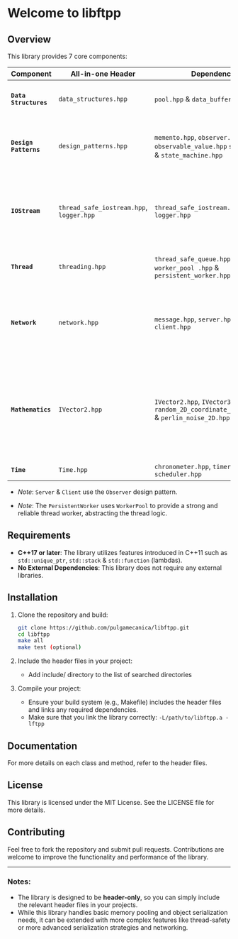 # Welcome to libftpp

## Overview

This library provides 7 core components:

| Component | All-in-one Header | Dependencies | Description |
| --------- | ----------------- | ------------ | ----------- |
| **`Data Structures`** | `data_structures.hpp` | `pool.hpp` & `data_buffer.hpp` | This structures will help you manage and serialize data. |
| **`Design Patterns`** | `design_patterns.hpp` | `memento.hpp`, `observer.hpp`, `observable_value.hpp` `singleton.hpp` & `state_machine.hpp` | Contains a set of utils to handle different scenarios in your programs. |
| **`IOStream`** | `thread_safe_iostream.hpp`, `logger.hpp` | `thread_safe_iostream.hpp` & `logger.hpp` | Defines a structure to deal with output and input for programs using threads, and a logger. |
| **`Thread`** | `threading.hpp` | `thread_safe_queue.hpp` & `thread.hpp`, `worker_pool .hpp` & `persistent_worker.hpp` |  Which contain a set of utils to handle threads. |
| **`Network`** | `network.hpp` | `message.hpp`, `server.hpp` & `client.hpp` | A set of utils to generate a server and a client which can comunicate via the `Message` class. |
| **`Mathematics`** | `IVector2.hpp` | `IVector2.hpp`, `IVector3.hpp`, `random_2D_coordinate_generator.hpp` & `perlin_noise_2D.hpp` | Implementation of a 2D and 3D vecotor with utils and operators. Implementation of random generator and perlinnoise 2D coordinates generator. |
| **`Time`** | `Time.hpp` | `chronometer.hpp`, `timer.hpp` & `scheduler.hpp` | Time related utils. |


- *Note*: `Server` & `Client` use the `Observer` design pattern.  

- *Note*: The `PersistentWorker` uses `WorkerPool` to provide a strong and reliable thread worker, abstracting the thread logic.

## Requirements
- **C++17 or later**: The library utilizes features introduced in C++11 such as `std::unique_ptr`, `std::stack` & `std::function` (lambdas).
- **No External Dependencies**: This library does not require any external libraries.

## Installation

1. Clone the repository and build:
   ```bash
   git clone https://github.com/pulgamecanica/libftpp.git
   cd libftpp
   make all
   make test (optional)
   ```
   
2. Include the header files in your project:
   - Add include/ directory to the list of searched directories
   
3. Compile your project:
   - Ensure your build system (e.g., Makefile) includes the header files and links any required dependencies.
   - Make sure that you link the library correctly: `-L/path/to/libftpp.a -lftpp`

## Documentation

For more details on each class and method, refer to the header files.

## License

This library is licensed under the MIT License. See the LICENSE file for more details.

## Contributing

Feel free to fork the repository and submit pull requests. Contributions are welcome to improve the functionality and performance of the library.

---

### Notes:

- The library is designed to be **header-only**, so you can simply include the relevant header files in your projects.
- While this library handles basic memory pooling and object serialization needs, it can be extended with more complex features like thread-safety or more advanced serialization strategies and networking.
